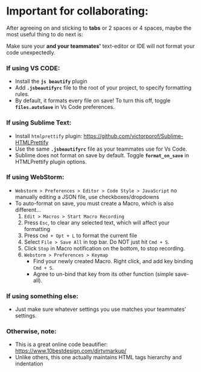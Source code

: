 # Important for collaborating:           
           
After agreeing on and sticking to **tabs** or 2 spaces or 4 spaces, maybe the most useful thing to do next is:           
           
Make sure your **and your teammates'** text-editor or IDE will not format your code unexpectedly.           
           
### If using VS CODE:           
* Install the **`js beautify`** plugin           
* Add **`.jsbeautifyrc`** file to the root of your project, to specify formatting rules.           
* By default, it formats every file on save! To turn this off, toggle **`files.autoSave`** in Vs Code preferences.           
           
### If using Sublime Text:           
* Install `htmlprettify` plugin: https://github.com/victorporof/Sublime-HTMLPrettify           
* Use the same **`.jsbeautifyrc`** file as your teammates use for Vs Code.           
* Sublime does not format on save by default. Toggle **`format_on_save`** in HTMLPrettify plugin options.           
           
### If using WebStorm:           
* `Webstorm > Preferences > Editor > Code Style > JavaScript` no manually editing a JSON file, use checkboxes/dropdowns           
* To auto-format on save, you must create a Macro, which is also different...           
    1. `Edit > Macros > Start Macro Recording`           
    2. Press `Esc`, to clear any selected text, which will affect your formatting           
    3. Press `Cmd + Opt + L` to format the current file           
    4. Select `File > Save All` in top bar. Do NOT just hit `Cmd + S`.           
    5. Click `Stop` in Macro notification on the bottom, to stop recording.           
    6. `Webstorm > Preferences > Keymap`           
        * Find your newly created Macro. Right click, and add key binding `Cmd + S`.           
        * Agree to un-bind that key from its other function (simple save-all).           
           
### If using something else:           
* Just make sure whatever settings you use matches your teammates' settings.           
           
### Otherwise, note:           
* This is a great online code beautifier: <br />https://www.10bestdesign.com/dirtymarkup/           
* Unlike others, this one actually maintains HTML tags hierarchy and indentation           
           
